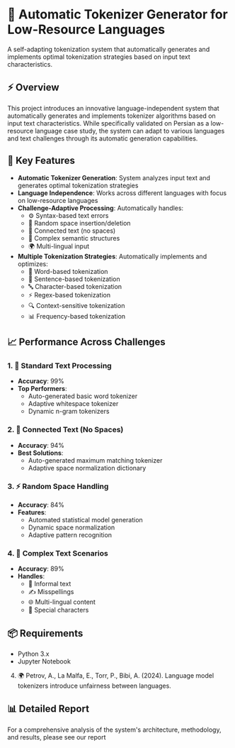 # 🎯 Automatic Tokenizer Generator for Low-Resource Languages 
A self-adapting tokenization system that automatically generates and implements optimal tokenization strategies based on input text characteristics.
## ⚡ Overview
This project introduces an innovative language-independent system that automatically generates and implements tokenizer algorithms based on input text characteristics. While specifically validated on Persian as a low-resource language case study, the system can adapt to various languages and text challenges through its automatic generation capabilities.

## 🚀 Key Features
- **Automatic Tokenizer Generation**: System analyzes input text and generates optimal tokenization strategies
- **Language Independence**: Works across different languages with focus on low-resource languages
- **Challenge-Adaptive Processing**: Automatically handles:
  - ⚙️ Syntax-based text errors
  - 🔄 Random space insertion/deletion
  - 🔗 Connected text (no spaces)
  - 🧩 Complex semantic structures
  - 🌍 Multi-lingual input
- **Multiple Tokenization Strategies**: Automatically implements and optimizes:
  - 📝 Word-based tokenization
  - 📄 Sentence-based tokenization
  - 🔤 Character-based tokenization
  - ⚡ Regex-based tokenization
  - 🔍 Context-sensitive tokenization
  - 📊 Frequency-based tokenization

## 📈 Performance Across Challenges

### 1. 💫 Standard Text Processing
- **Accuracy**: 99%
- **Top Performers**: 
  - Auto-generated basic word tokenizer
  - Adaptive whitespace tokenizer
  - Dynamic n-gram tokenizers

### 2. 🔗 Connected Text (No Spaces)
- **Accuracy**: 94%
- **Best Solutions**:
  - Auto-generated maximum matching tokenizer
  - Adaptive space normalization dictionary

### 3. ⚡ Random Space Handling
- **Accuracy**: 84%
- **Features**:
  - Automated statistical model generation
  - Dynamic space normalization
  - Adaptive pattern recognition

### 4. 🎯 Complex Text Scenarios
- **Accuracy**: 89%
- **Handles**:
  - 💬 Informal text
  - ✍️ Misspellings
  - 🌐 Multi-lingual content
  - 🔣 Special characters


## 📦 Requirements
- Python 3.x
- Jupyter Notebook

4. 🌍 Petrov, A., La Malfa, E., Torr, P., Bibi, A. (2024). Language model tokenizers introduce unfairness between languages.

## 📊 Detailed Report
For a comprehensive analysis of the system's architecture, methodology, and results, please see our report

